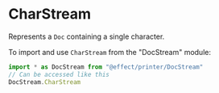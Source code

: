 # CharStream

Represents a `Doc` containing a single character.

To import and use `CharStream` from the "DocStream" module:

```ts
import * as DocStream from "@effect/printer/DocStream"
// Can be accessed like this
DocStream.CharStream
```
